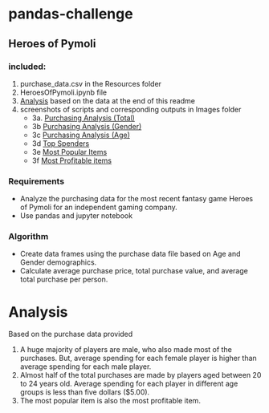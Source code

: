 # pandas-challenge
 
## Heroes of Pymoli

### included:
1. purchase_data.csv in the Resources folder
2. HeroesOfPymoli.ipynb file
3. [Analysis]() based on the data at the end of this readme 
4. screenshots of scripts and corresponding outputs in Images folder
   * 3a. [Purchasing Analysis (Total)](https://github.com/tratnikc/pandas-challenge/blob/main/HeroesOfPymoli/Images/Purchasing%20Analysis%20(Total).png)
   * 3b [Purchasing Analysis (Gender)](https://github.com/tratnikc/pandas-challenge/blob/main/HeroesOfPymoli/Images/Purchasing%20Analysis%20(Gender)%20-%20output.png)
   * 3c [Purchasing Analysis (Age)](https://github.com/tratnikc/pandas-challenge/blob/main/HeroesOfPymoli/Images/Purchasing%20Analysis%20(Age)%20-%20output.png)
   * 3d [Top Spenders](https://github.com/tratnikc/pandas-challenge/blob/main/HeroesOfPymoli/Images/Top%20Spenders%20-%20output.png)
   * 3e [Most Popular Items](https://github.com/tratnikc/pandas-challenge/blob/main/HeroesOfPymoli/Images/Most%20Popular%20Items%20-%20output.png)
   * 3f  [Most Profitable items](https://github.com/tratnikc/pandas-challenge/blob/main/HeroesOfPymoli/Images/Most%20Profitable%20Items.png)
  
### Requirements
* Analyze the purchasing data for the most recent fantasy game Heroes of Pymoli for an independent gaming company.
* Use pandas and jupyter notebook

### Algorithm
* Create data frames using the purchase data file based on Age and Gender demographics.
* Calculate average purchase price, total purchase value, and average total purchase per person.


# Analysis
Based on the purchase data provided
1. A huge majority of players are male, who also made most of the purchases. But, average spending for each female player is higher than average spending for each male player.
2. Almost half of the total purchases are made by players aged between 20 to 24 years old. Average spending for each player in different age groups is less than five dollars ($5.00).
3. The most popular item is also the most profitable item.

